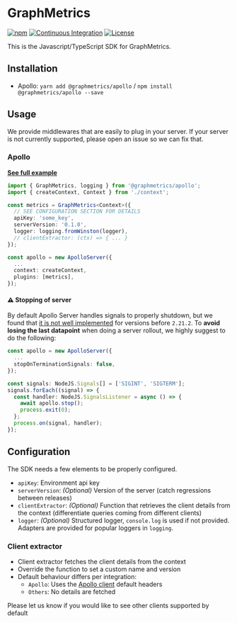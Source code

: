 # GraphMetrics

[![npm](https://img.shields.io/npm/v/@graphmetrics/core)](https://www.npmjs.com/package/@graphmetrics/core)
[![Continuous Integration](https://github.com/GraphMetrics/graphmetrics-js/workflows/Continuous%20Integration/badge.svg)](https://github.com/GraphMetrics/graphmetrics-js/actions/workflows/ci.yml)
[![License](https://img.shields.io/badge/License-Apache%202.0-blue.svg)](https://opensource.org/licenses/Apache-2.0)

This is the Javascript/TypeScript SDK for GraphMetrics.

## Installation

- Apollo: `yarn add @graphmetrics/apollo` / `npm install @graphmetrics/apollo --save`

## Usage

We provide middlewares that are easily to plug in your server. If your server is not currently supported, please open an issue so we can fix that.

### Apollo

**[See full example](https://github.com/GraphMetrics/graphmetrics-js/tree/main/example)**

```typescript
import { GraphMetrics, logging } from '@graphmetrics/apollo';
import { createContext, Context } from './context';

const metrics = GraphMetrics<Context>({
  // SEE CONFIGURATION SECTION FOR DETAILS
  apiKey: 'some_key',
  serverVersion: '0.1.0',
  logger: logging.fromWinston(logger),
  // clientExtractor: (ctx) => { ... }
});

const apollo = new ApolloServer({
  ...
  context: createContext,
  plugins: [metrics],
});
```

#### ⚠️ Stopping of server

By default Apollo Server handles signals to properly shutdown, but we found that [it is not well implemented](https://github.com/apollographql/apollo-server/issues/4931) for versions before `2.21.2`. To **avoid losing the last datapoint** when doing a server rollout, we highly suggest to do the following:

```typescript
const apollo = new ApolloServer({
  ...
  stopOnTerminationSignals: false,
});

const signals: NodeJS.Signals[] = ['SIGINT', 'SIGTERM'];
signals.forEach((signal) => {
  const handler: NodeJS.SignalsListener = async () => {
    await apollo.stop();
    process.exit(0);
  };
  process.on(signal, handler);
});
```

## Configuration

The SDK needs a few elements to be properly configured.

- `apiKey`: Environment api key
- `serverVersion`: *(Optional)* Version of the server (catch regressions between releases)
- `clientExtractor`: *(Optional)* Function that retrieves the client details from the context (differentiate queries coming from different clients)
- `logger`: *(Optional)* Structured logger, `console.log` is used if not provided. Adapters are provided for popular loggers in `logging`.

### Client extractor

- Client extractor fetches the client details from the context
- Override the function to set a custom name and version
- Default behaviour differs per integration:
    - `Apollo`: Uses the [Apollo client](https://www.apollographql.com/docs/studio/client-awareness/#using-apollo-server-and-apollo-client) default headers
    - `Others`: No details are fetched 
    
Please let us know if you would like to see other clients supported by default
